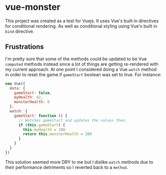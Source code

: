 # vue-monster

This project was created as a test for Vuejs. It uses Vue's built in directives for conditional rendering. As well as 
conditional styling using Vue's built in `bind` directive.

## Frustrations
I'm pretty sure that some of the methods could be updated to be Vue `computed` methods instead since a lot
of things are getting re-rendered with my current approach. At one point I considered doing a Vue `watch` method in 
order to reset the game if `gameStart` boolean was set to true. For instance:

```js
new Vue({
  data: {
    gameStart: false,
    myHealth: 42,
    monsterHealth: 0
  },
  watch: {
    gameStart: function () {
      // Watches gameStart and updates the values then.
      if (this.gameStart) {
        this.myHealth = 100
        return this.monsterHealth = 100
      }
    }
  }
})
```
This solution seemed more DRY to me but I dislike `watch` methods due to their performance detriments so I reverted back to a `method`.
